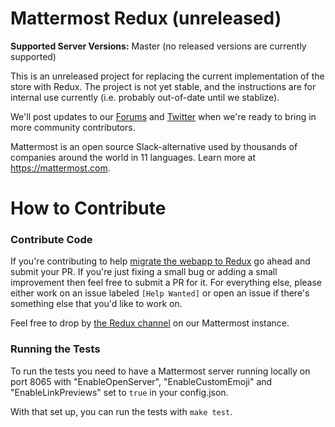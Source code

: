 # Mattermost Redux (unreleased)

**Supported Server Versions:** Master (no released versions are currently supported) 

This is an unreleased project for replacing the current implementation of the store with Redux. The project is not yet stable, and the instructions are for internal use currently (i.e. probably out-of-date until we stablize).

We'll post updates to our [Forums](http://forum.mattermost.org/) and [Twitter](https://twitter.com/mattermosthq) when we're ready to bring in more community contributors.

Mattermost is an open source Slack-alternative used by thousands of companies around the world in 11 languages. Learn more at https://mattermost.com.

# How to Contribute

### Contribute Code

If you're contributing to help [migrate the webapp to Redux](https://docs.mattermost.com/developer/webapp-to-redux.html) go ahead and submit your PR. If you're just fixing a small bug or adding a small improvement then feel free to submit a PR for it. For everything else, please either work on an issue labeled `[Help Wanted]` or open an issue if there's something else that you'd like to work on.

Feel free to drop by [the Redux channel](https://pre-release.mattermost.com/core/channels/redux) on our Mattermost instance.

### Running the Tests

To run the tests you need to have a Mattermost server running locally on port 8065 with "EnableOpenServer", "EnableCustomEmoji" and "EnableLinkPreviews" set to `true` in your config.json.

With that set up, you can run the tests with `make test`.
